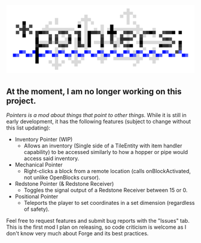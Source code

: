 # ![Pointers](pointers.png)

## At the moment, I am no longer working on this project.

*Pointers is a mod about things that point to other things.*
While it is still in early development, it has the following features (subject to change without this list updating):
- Inventory Pointer (WIP)
    - Allows an inventory (Single side of a TileEntity with item handler capability) to be accessed similarly to how a hopper or pipe would access said inventory.
- Mechanical Pointer
    - Right-clicks a block from a remote location (calls onBlockActivated, not unlike OpenBlocks cursor).
- Redstone Pointer (& Redstone Receiver)
    - Toggles the signal output of a Redstone Receiver between 15 or 0.
- Positional Pointer
    - Teleports the player to set coordinates in a set dimension (regardless of safety).

Feel free to request features and submit bug reports with the "Issues" tab.
This is the first mod I plan on releasing, so code criticism is welcome as I don't know very much about Forge and its best practices.
